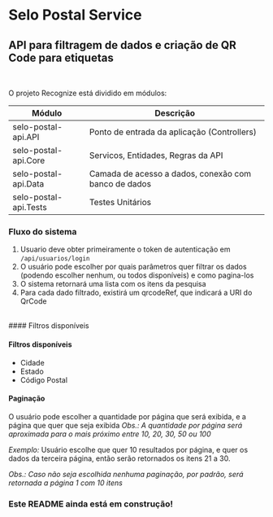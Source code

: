 # Selo Postal Service

## API para filtragem de dados e criação de QR Code para etiquetas

<br/>

O projeto Recognize está dividido em módulos:

| Módulo         | Descrição                                            |
| -------------- | ---------------------------------------------------- |
| selo-postal-api.API  | Ponto de entrada da aplicação (Controllers)          |
| selo-postal-api.Core | Servicos, Entidades, Regras da API                   |
| selo-postal-api.Data | Camada de acesso a dados, conexão com banco de dados |
| selo-postal-api.Tests| Testes Unitários                                     |


### Fluxo do sistema

1. Usuario deve obter primeiramente o token de autenticação em `/api/usuarios/login`
1. O usuário pode escolher por quais parâmetros quer filtrar os dados (podendo escolher nenhum, ou todos disponíveis) e como pagina-los
1. O sistema retornará uma lista com os itens da pesquisa
1. Para cada dado filtrado, existirá um qrcodeRef, que indicará a URI do QrCode

<br/>
#### Filtros disponíveis

#### Filtros disponíveis
* Cidade
* Estado
* Código Postal

#### Paginação
O usuário pode escolher a quantidade por página que será exibida, e a página que quer que seja exibida
_Obs.: A quantidade por página será aproximada para o mais próximo entre 10, 20, 30, 50 ou 100_

*Exemplo:*
Usuário escolhe que quer 10 resultados por página, e quer os dados da terceira página, então serão retornados os itens 21 a 30.

_Obs.: Caso não seja escolhida nenhuma paginação, por padrão, será retornada a página 1 com 10 itens_


### Este README ainda está em construção!
